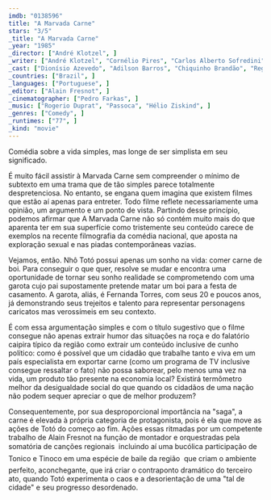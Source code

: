 ```yaml
---
imdb: "0138596"
title: "A Marvada Carne"
stars: "3/5"
_title: "A Marvada Carne"
_year: "1985"
_director: ["André Klotzel", ]
_writer: ["André Klotzel", "Cornélio Pires", "Carlos Alberto Sofredini", ]
_cast: ["Dionísio Azevedo", "Adilson Barros", "Chiquinho Brandão", "Regina Casé", "Tio Celso", "Henrique Lisboa", "Lucélia Maquiavelli", "Geny Prado", "Paco Sanches", ]
_countries: ["Brazil", ]
_languages: ["Portuguese", ]
_editor: ["Alain Fresnot", ]
_cinematographer: ["Pedro Farkas", ]
_music: ["Rogerio Duprat", "Passoca", "Hélio Ziskind", ]
_genres: ["Comedy", ]
_runtimes: ["77", ]
_kind: "movie"
---
```

Comédia sobre a vida simples, mas longe de ser simplista em seu significado.

É muito fácil assistir à Marvada Carne sem compreender o mínimo de subtexto em uma trama que de tão simples parece totalmente despretenciosa. No entanto, se engana quem imagina que existem filmes que estão aí apenas para entreter. Todo filme reflete necessariamente uma opinião, um argumento e um ponto de vista. Partindo desse princípio, podemos afirmar que A Marvada Carne não só contém muito mais do que aparenta ter em sua superfície como tristemente seu conteúdo carece de exemplos na recente filmografia da comédia nacional, que aposta na exploração sexual e nas piadas contemporâneas vazias.

Vejamos, então. Nhô Totó possui apenas um sonho na vida: comer carne de boi. Para conseguir o que quer, resolve se mudar e encontra uma oportunidade de tornar seu sonho realidade se comprometendo com uma garota cujo pai supostamente pretende matar um boi para a festa de casamento. A garota, aliás, é Fernanda Torres, com seus 20 e poucos anos, já demonstrando seus trejeitos e talento para representar personagens caricatos mas verossímeis em seu contexto.

É com essa argumentação simples e com o título sugestivo que o filme consegue não apenas extrair humor das situações na roça e do falatório caipira típico da região como extrair um conteúdo inclusive de cunho político: como é possível que um cidadão que trabalhe tanto e viva em um país especialista em exportar carne (como um programa de TV inclusive consegue ressaltar o fato) não possa saborear, pelo menos uma vez na vida, um produto tão presente na economia local? Existirá termômetro melhor da desigualdade social do que quando os cidadãos de uma nação não podem sequer apreciar o que de melhor produzem?

Consequentemente, por sua desproporcional importância na "saga", a carne é elevada à própria categoria de protagonista, pois é ela que move as ações de Totó do começo ao fim. Ações essas ritmadas por um competente trabalho de Alain Fresnot na função de montador e orquestradas pela somatória de canções regionais  incluindo aí uma bucólica participação de Tonico e Tinoco em uma espécie de baile da região  que criam o ambiente perfeito, aconchegante, que irá criar o contraponto dramático do terceiro ato, quando Totó experimenta o caos e a desorientação de uma "tal de cidade" e seu progresso desordenado.

